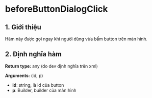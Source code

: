 # beforeButtonDialogClick

## 1. Giới thiệu

Hàm này được gọi ngay khi người dùng vừa bấm button trên màn hình.

## 2. Định nghĩa hàm

**Return type:** any (do dev định nghĩa trên xml)

**Arguments:** (id, p)

* **id**: string, là id của button
* **p**: Builder, builder của màn hình
